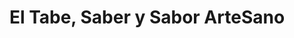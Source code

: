 ---
title: "El Tabe, Saber y Sabor ArteSano"
url: /paipa/el-tabe-saber-y-sabor-artesano/
shop: Einkaufszentrum
---